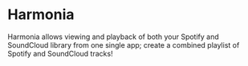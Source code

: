 # Harmonia
Harmonia allows viewing and playback of both your Spotify and SoundCloud library from one single app; create a combined playlist of Spotify and SoundCloud tracks!
